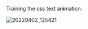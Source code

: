 Training the css text animation.

![20220402_125421](https://user-images.githubusercontent.com/95655990/161391201-233389f5-1345-4c23-821c-c8b505e014e0.gif)

